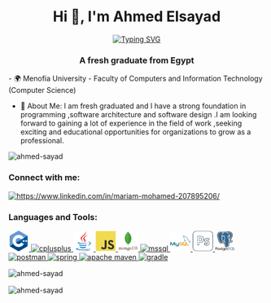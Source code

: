 <h1 align="center">Hi 👋, I'm Ahmed Elsayad</h1>
<p align="center">
<a href="https://git.io/typing-svg"><img src="https://readme-typing-svg.herokuapp.com?font=Fira+Code&size=15&pause=1000&color=298EBB&width=435&lines=I'm+Ahmed+%2C+A+passionate+Software+Engineer;I+always+have+a+passion+for+coding+and+learning" alt="Typing SVG" /></a>
</p> 
<h3 align="center">A fresh graduate from Egypt</h3>
- 🌍 Menofia University
- Faculty of Computers and Information Technology (Computer Science)

- 💬 About Me:
I am fresh graduated and I have a strong foundation in programming ,software architecture and software design .I am looking forward to gaining a lot of experience in the field of work ,seeking exciting and
educational opportunities for organizations to grow as a professional.
<p align="left"> <img src="https://komarev.com/ghpvc/?username=ahmed-sayad&label=Profile%20views&color=0e75b6&style=flat" alt="ahmed-sayad"/> </p>

<h3 align="left">Connect with me:</h3>
<p align="left">
<a href="https://www.linkedin.com/in/ahmed-sayad/" target="blank"><img align="center" src="https://raw.githubusercontent.com/rahuldkjain/github-profile-readme-generator/master/src/images/icons/Social/linked-in-alt.svg" alt="https://www.linkedin.com/in/mariam-mohamed-207895206/" height="30" width="40" /></a>
</p>

<h3 align="left">Languages and Tools:</h3>
<p align="left"> <a href="https://www.w3schools.com/cpp/" target="_blank" rel="noreferrer"> <img src="https://raw.githubusercontent.com/devicons/devicon/master/icons/cplusplus/cplusplus-original.svg" alt="cplusplus" width="40" height="40"/> </a> <a href="https://www.w3schools.com/c/" target="_blank" rel="noreferrer"> <img src="https://upload.wikimedia.org/wikipedia/commons/1/18/C_Programming_Language.svg" alt="cplusplus" width="40" height="40"/> </a> <a href="https://www.java.com" target="_blank" rel="noreferrer"> <img src="https://raw.githubusercontent.com/devicons/devicon/master/icons/java/java-original.svg" alt="java" width="40" height="40"/> </a> <a href="https://developer.mozilla.org/en-US/docs/Web/JavaScript" target="_blank" rel="noreferrer"> <img src="https://raw.githubusercontent.com/devicons/devicon/master/icons/javascript/javascript-original.svg" alt="javascript" width="40" height="40"/> </a> <a href="https://www.mongodb.com/" target="_blank" rel="noreferrer"> <img src="https://raw.githubusercontent.com/devicons/devicon/master/icons/mongodb/mongodb-original-wordmark.svg" alt="mongodb" width="40" height="40"/> </a> <a href="https://www.microsoft.com/en-us/sql-server" target="_blank" rel="noreferrer"> <img src="https://www.svgrepo.com/show/303229/microsoft-sql-server-logo.svg" alt="mssql" width="40" height="40"/> </a> <a href="https://www.mysql.com/" target="_blank" rel="noreferrer"> <img src="https://raw.githubusercontent.com/devicons/devicon/master/icons/mysql/mysql-original-wordmark.svg" alt="mysql" width="40" height="40"/> </a> <a href="https://www.photoshop.com/en" target="_blank" rel="noreferrer"> <img src="https://raw.githubusercontent.com/devicons/devicon/master/icons/photoshop/photoshop-line.svg" alt="photoshop" width="40" height="40"/> </a> <a href="https://www.postgresql.org" target="_blank" rel="noreferrer"> <img src="https://raw.githubusercontent.com/devicons/devicon/master/icons/postgresql/postgresql-original-wordmark.svg" alt="postgresql" width="40" height="40"/> </a> <a href="https://postman.com" target="_blank" rel="noreferrer"> <img src="https://www.vectorlogo.zone/logos/getpostman/getpostman-icon.svg" alt="postman" width="40" height="40"/> </a> <a href="https://spring.io/" target="_blank" rel="noreferrer"> <img src="https://www.vectorlogo.zone/logos/springio/springio-icon.svg" alt="spring" width="40" height="40"/> </a> <a href="https://maven.apache.org/" target="_blank" rel="noreferrer"> <img src="https://miro.medium.com/v2/resize:fit:450/1*kbSGIVukG6lL7JtAa9wiDA.png" alt="apache maven" width="40" height="40"/> </a> <a href="https://gradle.org/" target="_blank" rel="noreferrer"> <img src="https://miro.medium.com/v2/resize:fit:981/1*KEbJoQ2iCTi1tTx01sHtng.png" alt="gradle" width="40" height="40"/> </a> </p>

<p><img align="center" src="https://github-readme-stats.vercel.app/api/top-langs?username=ahmed-sayad&show_icons=true&locale=en&layout=compact" alt="ahmed-sayad" /></p>

<p><img align="center" src="https://github-readme-streak-stats.herokuapp.com/?user=ahmed-sayad&" alt="ahmed-sayad" /></p>
